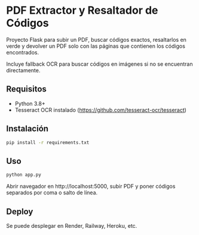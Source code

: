 # PDF Extractor y Resaltador de Códigos

Proyecto Flask para subir un PDF, buscar códigos exactos, resaltarlos en verde y devolver un PDF solo con las páginas que contienen los códigos encontrados.

Incluye fallback OCR para buscar códigos en imágenes si no se encuentran directamente.

## Requisitos

- Python 3.8+
- Tesseract OCR instalado (https://github.com/tesseract-ocr/tesseract)

## Instalación

```bash
pip install -r requirements.txt
```

## Uso

```bash
python app.py
```

Abrir navegador en http://localhost:5000, subir PDF y poner códigos separados por coma o salto de línea.

## Deploy

Se puede desplegar en Render, Railway, Heroku, etc.